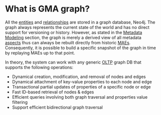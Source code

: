 # What is GMA graph?

All the [entities](entity.md) and [relationships](relationship.md) are stored in a graph database, Neo4j. 
The graph always represents the current state of the world and has no direct support for versioning or history. 
However, as stated in the [Metadata Modeling](../how/metadata-modelling.md) section, 
the graph is merely a derived view of all metadata [aspects](aspect.md) thus can always be rebuilt directly from historic [MAEs](mxe.md#metadata-audit-event-mae). 
Consequently, it is possible to build a specific snapshot of the graph in time by replaying MAEs up to that point.

In theory, the system can work with any generic [OLTP](https://en.wikipedia.org/wiki/Online_transaction_processing) graph DB that supports the following operations:
* Dynamical creation, modification, and removal of nodes and edges
* Dynamical attachment of key-value properties to each node and edge
* Transactional partial updates of properties of a specific node or edge
* Fast ID-based retrieval of nodes & edges
* Efficient queries involving both graph traversal and properties value filtering
* Support efficient bidirectional graph traversal
